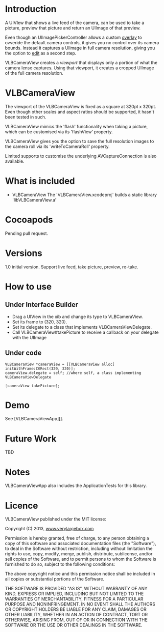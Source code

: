 # Introduction
A UIVIew that shows a live feed of the camera, can be used to take a picture, preview that picture and return an UIImage of that preview.

Even though an UIImagePickerController allows a custom [overlay][2] to ovveride the default camera controls, it gives you no control over its camera bounds. Instead it captures a UIImage in full camera resolution, giving you the option to [edit][3] as a second step.

VLBCameraView creates a *viewport* that displays only a portion of what the camera lense captures. Using that viewport, it creates a cropped UIImage of the full camera resolution. 

# VLBCameraView
The viewport of the VLBCameraView is fixed as a square at 320pt x 320pt. Even though other scales and aspect ratios should be supported, it hasn't been tested in such.

VLBCameraView mimics the 'flash' functionality when taking a picture,  which can be customised via its 'flashView' property.

VLBCameraView gives you the option to save the full resolution images to the camera roll via its 'writeToCameraRoll' property.

Limited supports to customise the underlying AVCaptureConnection is also available.
 
# What is included

* VLBCameraView
The 'VLBCameraView.xcodeproj' builds a static library 'libVLBCameraView.a'

# Cocoapods

Pending pull request.

# Versions
1.0 initial version. Support live feed, take picture, preview, re-take.

# How to use

## Under Interface Builder
* Drag a UIView in the xib and change its type to VLBCameraView.
* Set its frame to (320, 320).
* Set its delegate to a class that implements VLBCameraViewDelegate.
* Call VLBCameraView#takePicture to receive a callback on your delegate with the UIImage

## Under code

	VLBCameraView *cameraView = [[VLBCameraView alloc] initWithFrame:CGRect(320, 320)];
	cameraView.delegate = self; //where self, a class implementing VLBCameraViewDelegate
  	
	[cameraView takePicture];

# Demo

See [VLBCameraViewApp][].

# Future Work

TBD

# Notes

VLBCameraViewApp also includes the ApplicationTests for this library.

[2]: http://developer.apple.com/library/ios/#documentation/uikit/reference/UIImagePickerController_Class/UIImagePickerController/UIImagePickerController.html#//apple_ref/occ/instp/UIImagePickerController/cameraOverlayView
[3]: http://developer.apple.com/library/ios/#documentation/uikit/reference/UIImagePickerController_Class/UIImagePickerController/UIImagePickerController.html#//apple_ref/occ/instp/UIImagePickerController/allowsEditing

# Licence

VLBCameraView published under the MIT license:

Copyright (C) 2013, www.verylargebox.com

Permission is hereby granted, free of charge, to any person obtaining a copy of this software and associated documentation files (the "Software"), to deal in the Software without restriction, including without limitation the rights to use, copy, modify, merge, publish, distribute, sublicense, and/or sell copies of the Software, and to permit persons to whom the Software is furnished to do so, subject to the following conditions:

The above copyright notice and this permission notice shall be included in all copies or substantial portions of the Software.

THE SOFTWARE IS PROVIDED "AS IS", WITHOUT WARRANTY OF ANY KIND, EXPRESS OR IMPLIED, INCLUDING BUT NOT LIMITED TO THE WARRANTIES OF MERCHANTABILITY, FITNESS FOR A PARTICULAR PURPOSE AND NONINFRINGEMENT. IN NO EVENT SHALL THE AUTHORS OR COPYRIGHT HOLDERS BE LIABLE FOR ANY CLAIM, DAMAGES OR OTHER LIABILITY, WHETHER IN AN ACTION OF CONTRACT, TORT OR OTHERWISE, ARISING FROM, OUT OF OR IN CONNECTION WITH THE SOFTWARE OR THE USE OR OTHER DEALINGS IN THE SOFTWARE.

